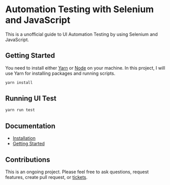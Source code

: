 # Automation Testing with Selenium and JavaScript

This is a unofficial guide to UI Automation Testing by using Selenium and JavaScript.

## Getting Started

You need to install either [Yarn](https://yarnpkg.com/en/) or [Node](https://nodejs.org/en/) on your machine. In this project, I will use Yarn for installing packages and running scripts.

```sh
yarn install
```

## Running UI Test

```sh
yarn run test
```

## Documentation

+ [Installation](docs/installation.md)
+ [Getting Started](docs/getting-started.md)

## Contributions

This is an ongoing project. Please feel free to ask questions, request features, create pull request, or [tickets](https://github.com/dalenguyen/selenium-javascript/issues/new).